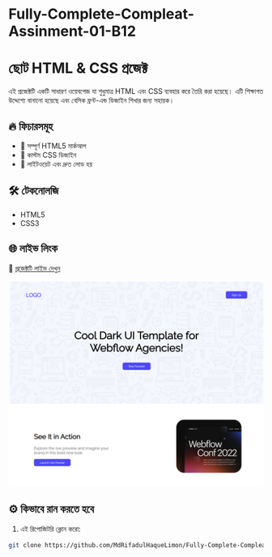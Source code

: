 # Fully-Complete-Compleat-Assinment-01-B12
# ছোট HTML & CSS প্রজেক্ট

এই প্রজেক্টটি একটি সাধারণ ওয়েবপেজ যা শুধুমাত্র HTML এবং CSS ব্যবহার করে তৈরি করা হয়েছে। এটি শিক্ষাগত উদ্দেশ্যে বানানো হয়েছে এবং বেসিক ফ্রন্ট-এন্ড ডিজাইন শিখার জন্য সহায়ক।

## 🔥 ফিচারসমূহ

- 📄 সম্পূর্ণ HTML5 মার্কআপ
- 🎨 কাস্টম CSS ডিজাইন
- 🚀 লাইটওয়েট এবং দ্রুত লোড হয়

## 🛠️ টেকনোলজি

- HTML5
- CSS3

## 🌐 লাইভ লিংক

🔗 [প্রজেক্টটি লাইভ দেখুন](https://mdrifadulhaquelimon.github.io/Fully-Complete-Compleat-Assinment-01-B12/)

![প্রজেক্ট প্রিভিউ](Assets/Banner.png)

## ⚙️ কিভাবে রান করতে হবে

1. এই রিপোজিটরি ক্লোন করো:

```bash
git clone https://github.com/MdRifadulHaqueLimon/Fully-Complete-Compleat-Assinment-01-B12.git
